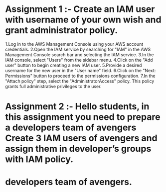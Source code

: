 # Assignment 1 :- Create an IAM user with username of your own wish and grant administrator policy.

1.Log in to the AWS Management Console using your AWS account credentials.
2.Open the IAM service by searching for "IAM" in the AWS Management Console search bar and selecting the IAM service.
3.In the IAM console, select "Users" from the sidebar menu.
4.Click on the "Add user" button to begin creating a new IAM user.
5.Provide a desired username for the new user in the "User name" field.
6.Click on the "Next: Permissions" button to proceed to the permissions configuration.
7.In the "Attach policy" step, select the "AdministratorAccess" policy. This policy grants full administrative privileges to the user.

# Assignment 2 :- Hello students, in this assignment you need to prepare a  developers team of avengers Create 3 IAM users of avengers and assign them in developer’s groups with IAM policy.
# developers team of avengers.



